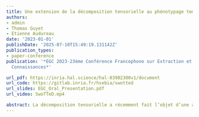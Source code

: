 ```yaml
---
title: Une extension de la décomposition tensorielle au phénotypage temporel
authors:
- admin
- Thomas Guyet
- Etienne Audureau
date: '2023-01-01'
publishDate: '2025-07-10T15:49:19.131142Z'
publication_types:
- paper-conference
publication: '*EGC 2023-23ème Conférence Francophone sur Extraction et Gestion des
  Connaissances*'

url_pdf: https://inria.hal.science/hal-03902300v1/document
url_code: https://gitlab.inria.fr/hsebia/swotted
url_slides: EGC_Oral_Presentation.pdf
url_video: SwoTTeD.mp4

abstract: La décomposition tensorielle a récemment fait l’objet d’une attention croissante dans la communauté de l’apprentissage automatique en raison de sa polyvalence dans le traitement des données à grande échelle. Cependant, cette tâche devient plus difficile lorsqu’il s’agit de prendre en comte la dimension temporelle. Dans cet article, nous étendons la décomposition tensorielle à l’extraction de phénotypes temporels, décrits comme un combinaison de caractéristiques sur une fenêtre de temps. Nous proposons un nouveau modèle de décomposition intégrant plusieurs régularisations pour améliorer l’interprétabilité des phénotypes extraits. Nous validons ce dernier sur des données synthétiques et réelles provenant de l’Assistance Publique – Hôpitaux de Paris (AP-HP). Les résultats montrent qu’il est plus performant que les modèles les plus récents de décomposition et qu’il découvre des phénotypes intéressants pour les cliniciens.
---
```

